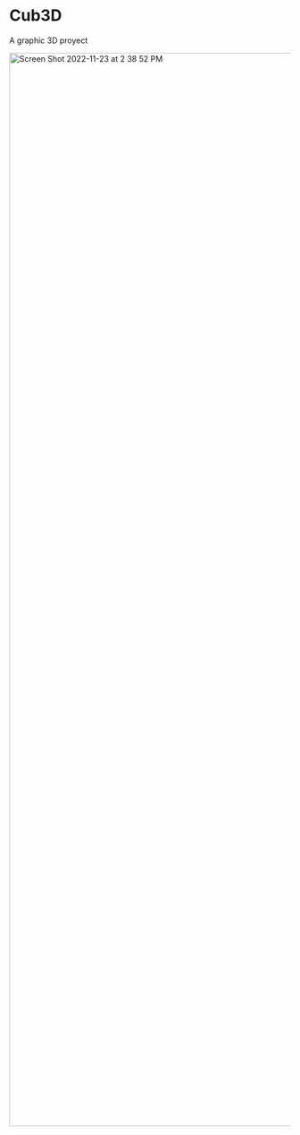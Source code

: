 # Cub3D
A graphic 3D proyect

<img width="1920" alt="Screen Shot 2022-11-23 at 2 38 52 PM" src="https://user-images.githubusercontent.com/54906074/203562068-3cce32d7-9bca-4670-8f1e-10b63edf554b.png">
